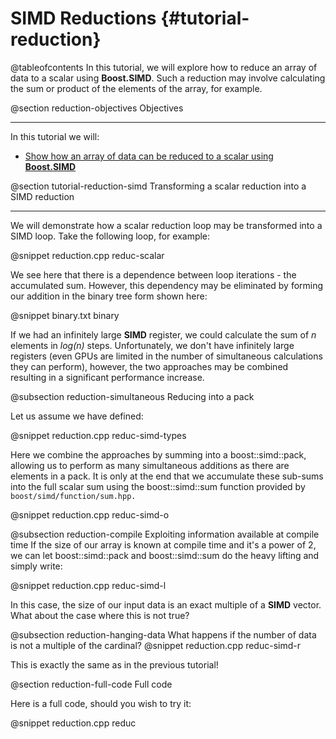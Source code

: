 SIMD Reductions {#tutorial-reduction}
=========

@tableofcontents
In this tutorial, we will explore how to reduce an array of data to a scalar
using **Boost.SIMD**. Such a reduction may involve calculating the sum or
product of the elements of the array, for example.

@section reduction-objectives Objectives

-------------------------------------

In this tutorial we will:
- [Show how an array of data can be reduced to a scalar using **Boost.SIMD**](#tutorial-reduction-simd )

@section tutorial-reduction-simd Transforming a scalar reduction into a SIMD reduction

-------------------------------------

We will demonstrate how a scalar reduction loop may be transformed into a
SIMD loop. Take the following loop, for example:

@snippet reduction.cpp reduc-scalar

We see here that there is a dependence between loop iterations - the accumulated sum. However,
this dependency may be eliminated by forming our addition in the binary tree form shown here:

@snippet binary.txt binary

If we had an infinitely large __SIMD__ register, we could calculate the sum of _n_ elements in _log(n)_
steps. Unfortunately, we don't have infinitely large registers (even GPUs are limited in the number
of simultaneous calculations they can perform), however, the two approaches may be combined resulting
in a significant performance increase.

@subsection reduction-simultaneous Reducing into a pack

Let us assume we have defined:

@snippet reduction.cpp reduc-simd-types

Here we combine the approaches by summing into a boost::simd::pack, allowing us to perform as many
simultaneous additions as there are elements in a pack. It is only at the end that we accumulate
these sub-sums into the full scalar sum using the boost::simd::sum function provided by
`boost/simd/function/sum.hpp.`

@snippet reduction.cpp reduc-simd-o

@subsection reduction-compile Exploiting information available at compile time
If the size of our array is known at compile time and it's a power of 2, we can let boost::simd::pack
and boost::simd::sum do the heavy lifting and simply write:

@snippet reduction.cpp reduc-simd-l

In this case, the size of our input data is an exact multiple of a __SIMD__ vector. What about the
case where this is not true?

@subsection reduction-hanging-data What happens if the number of data is not a multiple of the cardinal?
@snippet reduction.cpp reduc-simd-r

This is exactly the same as in the previous tutorial!

@section reduction-full-code Full code

Here is a full code, should you wish to try it:

@snippet reduction.cpp reduc

